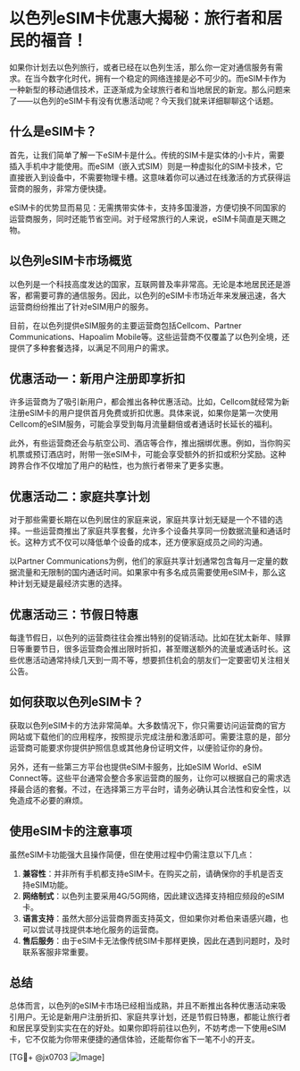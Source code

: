 # 以色列eSIM卡优惠大揭秘：旅行者和居民的福音！

如果你计划去以色列旅行，或者已经在以色列生活，那么你一定对通信服务有需求。在当今数字化时代，拥有一个稳定的网络连接是必不可少的。而eSIM卡作为一种新型的移动通信技术，正逐渐成为全球旅行者和当地居民的新宠。那么问题来了——以色列的eSIM卡有没有优惠活动呢？今天我们就来详细聊聊这个话题。

## 什么是eSIM卡？

首先，让我们简单了解一下eSIM卡是什么。传统的SIM卡是实体的小卡片，需要插入手机中才能使用。而eSIM（嵌入式SIM）则是一种虚拟化的SIM卡技术，它直接嵌入到设备中，不需要物理卡槽。这意味着你可以通过在线激活的方式获得运营商的服务，非常方便快捷。

eSIM卡的优势显而易见：无需携带实体卡，支持多国漫游，方便切换不同国家的运营商服务，同时还能节省空间。对于经常旅行的人来说，eSIM卡简直是天赐之物。

## 以色列eSIM卡市场概览

以色列是一个科技高度发达的国家，互联网普及率非常高。无论是本地居民还是游客，都需要可靠的通信服务。因此，以色列的eSIM卡市场近年来发展迅速，各大运营商纷纷推出了针对eSIM用户的服务。

目前，在以色列提供eSIM服务的主要运营商包括Cellcom、Partner Communications、Hapoalim Mobile等。这些运营商不仅覆盖了以色列全境，还提供了多种套餐选择，以满足不同用户的需求。

## 优惠活动一：新用户注册即享折扣

许多运营商为了吸引新用户，都会推出各种优惠活动。比如，Cellcom就经常为新注册eSIM卡的用户提供首月免费或折扣优惠。具体来说，如果你是第一次使用Cellcom的eSIM服务，可能会享受到每月流量翻倍或者通话时长延长的福利。

此外，有些运营商还会与航空公司、酒店等合作，推出捆绑优惠。例如，当你购买机票或预订酒店时，附带一张eSIM卡，可能会享受额外的折扣或积分奖励。这种跨界合作不仅增加了用户的粘性，也为旅行者带来了更多实惠。

## 优惠活动二：家庭共享计划

对于那些需要长期在以色列居住的家庭来说，家庭共享计划无疑是一个不错的选择。一些运营商推出了家庭共享套餐，允许多个设备共享同一份数据流量和通话时长。这种方式不仅可以降低单个设备的成本，还方便家庭成员之间的沟通。

以Partner Communications为例，他们的家庭共享计划通常包含每月一定量的数据流量和无限制的国内通话时间。如果家中有多名成员需要使用eSIM卡，那么这种计划无疑是最经济实惠的选择。

## 优惠活动三：节假日特惠

每逢节假日，以色列的运营商往往会推出特别的促销活动。比如在犹太新年、赎罪日等重要节日，很多运营商会推出限时折扣，甚至赠送额外的流量或通话时长。这些优惠活动通常持续几天到一周不等，想要抓住机会的朋友们一定要密切关注相关公告。

## 如何获取以色列eSIM卡？

获取以色列eSIM卡的方法非常简单。大多数情况下，你只需要访问运营商的官方网站或下载他们的应用程序，按照提示完成注册和激活即可。需要注意的是，部分运营商可能要求你提供护照信息或其他身份证明文件，以便验证你的身份。

另外，还有一些第三方平台也提供eSIM卡服务，比如eSIM World、eSIM Connect等。这些平台通常会整合多家运营商的服务，让你可以根据自己的需求选择最合适的套餐。不过，在选择第三方平台时，请务必确认其合法性和安全性，以免造成不必要的麻烦。

## 使用eSIM卡的注意事项

虽然eSIM卡功能强大且操作简便，但在使用过程中仍需注意以下几点：

1. **兼容性**：并非所有手机都支持eSIM卡。在购买之前，请确保你的手机是否支持eSIM功能。
2. **网络制式**：以色列主要采用4G/5G网络，因此建议选择支持相应频段的eSIM卡。
3. **语言支持**：虽然大部分运营商界面支持英文，但如果你对希伯来语感兴趣，也可以尝试寻找提供本地化服务的运营商。
4. **售后服务**：由于eSIM卡无法像传统SIM卡那样更换，因此在遇到问题时，及时联系客服非常重要。

## 总结

总体而言，以色列的eSIM卡市场已经相当成熟，并且不断推出各种优惠活动来吸引用户。无论是新用户注册折扣、家庭共享计划，还是节假日特惠，都能让旅行者和居民享受到实实在在的好处。如果你即将前往以色列，不妨考虑一下使用eSIM卡，它不仅能为你带来便捷的通信体验，还能帮你省下一笔不小的开支。

[TG💪+ @jx0703 ![Image](https://github.com/user-attachments/assets/dbca1d08-cadb-493c-b0ec-ad6f7a83f270)]